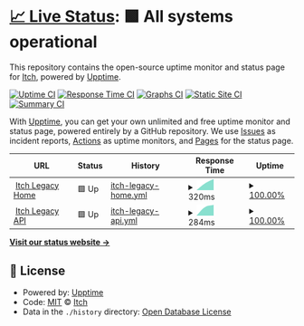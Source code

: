 # [📈 Live Status](https://deckerci.github.io/status-ci): <!--live status--> **🟩 All systems operational**

This repository contains the open-source uptime monitor and status page for [Itch](https://itch.social), powered by [Upptime](https://github.com/upptime/upptime).

[![Uptime CI](https://github.com/deckerci/status-ci/workflows/Uptime%20CI/badge.svg)](https://github.com/deckerci/status-ci/actions?query=workflow%3A%22Uptime+CI%22)
[![Response Time CI](https://github.com/deckerci/status-ci/workflows/Response%20Time%20CI/badge.svg)](https://github.com/deckerci/status-ci/actions?query=workflow%3A%22Response+Time+CI%22)
[![Graphs CI](https://github.com/deckerci/status-ci/workflows/Graphs%20CI/badge.svg)](https://github.com/deckerci/status-ci/actions?query=workflow%3A%22Graphs+CI%22)
[![Static Site CI](https://github.com/deckerci/status-ci/workflows/Static%20Site%20CI/badge.svg)](https://github.com/deckerci/status-ci/actions?query=workflow%3A%22Static+Site+CI%22)
[![Summary CI](https://github.com/deckerci/status-ci/workflows/Summary%20CI/badge.svg)](https://github.com/deckerci/status-ci/actions?query=workflow%3A%22Summary+CI%22)

With [Upptime](https://upptime.js.org), you can get your own unlimited and free uptime monitor and status page, powered entirely by a GitHub repository. We use [Issues](https://github.com/deckerci/status-ci/issues) as incident reports, [Actions](https://github.com/deckerci/status-ci/actions) as uptime monitors, and [Pages](https://deckerci.github.io/status-ci) for the status page.

<!--start: status pages-->
<!-- This summary is generated by Upptime (https://github.com/upptime/upptime) -->
<!-- Do not edit this manually, your changes will be overwritten -->
<!-- prettier-ignore -->
| URL | Status | History | Response Time | Uptime |
| --- | ------ | ------- | ------------- | ------ |
| <img alt="" src="https://favicons.githubusercontent.com/derailed.one" height="13"> [Itch Legacy Home](https://derailed.one) | 🟩 Up | [itch-legacy-home.yml](https://github.com/itchci/status/commits/HEAD/history/itch-legacy-home.yml) | <details><summary><img alt="Response time graph" src="./graphs/itch-legacy-home/response-time-week.png" height="20"> 320ms</summary><br><a href="https://itchci.github.io/status/history/itch-legacy-home"><img alt="Response time 320" src="https://img.shields.io/endpoint?url=https%3A%2F%2Fraw.githubusercontent.com%2Fitchci%2Fstatus%2FHEAD%2Fapi%2Fitch-legacy-home%2Fresponse-time.json"></a><br><a href="https://itchci.github.io/status/history/itch-legacy-home"><img alt="24-hour response time 320" src="https://img.shields.io/endpoint?url=https%3A%2F%2Fraw.githubusercontent.com%2Fitchci%2Fstatus%2FHEAD%2Fapi%2Fitch-legacy-home%2Fresponse-time-day.json"></a><br><a href="https://itchci.github.io/status/history/itch-legacy-home"><img alt="7-day response time 320" src="https://img.shields.io/endpoint?url=https%3A%2F%2Fraw.githubusercontent.com%2Fitchci%2Fstatus%2FHEAD%2Fapi%2Fitch-legacy-home%2Fresponse-time-week.json"></a><br><a href="https://itchci.github.io/status/history/itch-legacy-home"><img alt="30-day response time 320" src="https://img.shields.io/endpoint?url=https%3A%2F%2Fraw.githubusercontent.com%2Fitchci%2Fstatus%2FHEAD%2Fapi%2Fitch-legacy-home%2Fresponse-time-month.json"></a><br><a href="https://itchci.github.io/status/history/itch-legacy-home"><img alt="1-year response time 320" src="https://img.shields.io/endpoint?url=https%3A%2F%2Fraw.githubusercontent.com%2Fitchci%2Fstatus%2FHEAD%2Fapi%2Fitch-legacy-home%2Fresponse-time-year.json"></a></details> | <details><summary><a href="https://itchci.github.io/status/history/itch-legacy-home">100.00%</a></summary><a href="https://itchci.github.io/status/history/itch-legacy-home"><img alt="All-time uptime 100.00%" src="https://img.shields.io/endpoint?url=https%3A%2F%2Fraw.githubusercontent.com%2Fitchci%2Fstatus%2FHEAD%2Fapi%2Fitch-legacy-home%2Fuptime.json"></a><br><a href="https://itchci.github.io/status/history/itch-legacy-home"><img alt="24-hour uptime 100.00%" src="https://img.shields.io/endpoint?url=https%3A%2F%2Fraw.githubusercontent.com%2Fitchci%2Fstatus%2FHEAD%2Fapi%2Fitch-legacy-home%2Fuptime-day.json"></a><br><a href="https://itchci.github.io/status/history/itch-legacy-home"><img alt="7-day uptime 100.00%" src="https://img.shields.io/endpoint?url=https%3A%2F%2Fraw.githubusercontent.com%2Fitchci%2Fstatus%2FHEAD%2Fapi%2Fitch-legacy-home%2Fuptime-week.json"></a><br><a href="https://itchci.github.io/status/history/itch-legacy-home"><img alt="30-day uptime 100.00%" src="https://img.shields.io/endpoint?url=https%3A%2F%2Fraw.githubusercontent.com%2Fitchci%2Fstatus%2FHEAD%2Fapi%2Fitch-legacy-home%2Fuptime-month.json"></a><br><a href="https://itchci.github.io/status/history/itch-legacy-home"><img alt="1-year uptime 100.00%" src="https://img.shields.io/endpoint?url=https%3A%2F%2Fraw.githubusercontent.com%2Fitchci%2Fstatus%2FHEAD%2Fapi%2Fitch-legacy-home%2Fuptime-year.json"></a></details>
| <img alt="" src="https://favicons.githubusercontent.com/derailed.one" height="13"> [Itch Legacy API](https://derailed.one/api) | 🟩 Up | [itch-legacy-api.yml](https://github.com/itchci/status/commits/HEAD/history/itch-legacy-api.yml) | <details><summary><img alt="Response time graph" src="./graphs/itch-legacy-api/response-time-week.png" height="20"> 284ms</summary><br><a href="https://itchci.github.io/status/history/itch-legacy-api"><img alt="Response time 284" src="https://img.shields.io/endpoint?url=https%3A%2F%2Fraw.githubusercontent.com%2Fitchci%2Fstatus%2FHEAD%2Fapi%2Fitch-legacy-api%2Fresponse-time.json"></a><br><a href="https://itchci.github.io/status/history/itch-legacy-api"><img alt="24-hour response time 284" src="https://img.shields.io/endpoint?url=https%3A%2F%2Fraw.githubusercontent.com%2Fitchci%2Fstatus%2FHEAD%2Fapi%2Fitch-legacy-api%2Fresponse-time-day.json"></a><br><a href="https://itchci.github.io/status/history/itch-legacy-api"><img alt="7-day response time 284" src="https://img.shields.io/endpoint?url=https%3A%2F%2Fraw.githubusercontent.com%2Fitchci%2Fstatus%2FHEAD%2Fapi%2Fitch-legacy-api%2Fresponse-time-week.json"></a><br><a href="https://itchci.github.io/status/history/itch-legacy-api"><img alt="30-day response time 284" src="https://img.shields.io/endpoint?url=https%3A%2F%2Fraw.githubusercontent.com%2Fitchci%2Fstatus%2FHEAD%2Fapi%2Fitch-legacy-api%2Fresponse-time-month.json"></a><br><a href="https://itchci.github.io/status/history/itch-legacy-api"><img alt="1-year response time 284" src="https://img.shields.io/endpoint?url=https%3A%2F%2Fraw.githubusercontent.com%2Fitchci%2Fstatus%2FHEAD%2Fapi%2Fitch-legacy-api%2Fresponse-time-year.json"></a></details> | <details><summary><a href="https://itchci.github.io/status/history/itch-legacy-api">100.00%</a></summary><a href="https://itchci.github.io/status/history/itch-legacy-api"><img alt="All-time uptime 100.00%" src="https://img.shields.io/endpoint?url=https%3A%2F%2Fraw.githubusercontent.com%2Fitchci%2Fstatus%2FHEAD%2Fapi%2Fitch-legacy-api%2Fuptime.json"></a><br><a href="https://itchci.github.io/status/history/itch-legacy-api"><img alt="24-hour uptime 100.00%" src="https://img.shields.io/endpoint?url=https%3A%2F%2Fraw.githubusercontent.com%2Fitchci%2Fstatus%2FHEAD%2Fapi%2Fitch-legacy-api%2Fuptime-day.json"></a><br><a href="https://itchci.github.io/status/history/itch-legacy-api"><img alt="7-day uptime 100.00%" src="https://img.shields.io/endpoint?url=https%3A%2F%2Fraw.githubusercontent.com%2Fitchci%2Fstatus%2FHEAD%2Fapi%2Fitch-legacy-api%2Fuptime-week.json"></a><br><a href="https://itchci.github.io/status/history/itch-legacy-api"><img alt="30-day uptime 100.00%" src="https://img.shields.io/endpoint?url=https%3A%2F%2Fraw.githubusercontent.com%2Fitchci%2Fstatus%2FHEAD%2Fapi%2Fitch-legacy-api%2Fuptime-month.json"></a><br><a href="https://itchci.github.io/status/history/itch-legacy-api"><img alt="1-year uptime 100.00%" src="https://img.shields.io/endpoint?url=https%3A%2F%2Fraw.githubusercontent.com%2Fitchci%2Fstatus%2FHEAD%2Fapi%2Fitch-legacy-api%2Fuptime-year.json"></a></details>

<!--end: status pages-->

[**Visit our status website →**](https://itchci.github.io/status)

## 📄 License

- Powered by: [Upptime](https://github.com/upptime/upptime)
- Code: [MIT](./LICENSE) © [Itch](https://itch.social)
- Data in the `./history` directory: [Open Database License](https://opendatacommons.org/licenses/odbl/1-0/)
